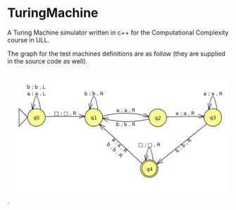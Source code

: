 TuringMachine
=============
A Turing Machine simulator written in c++ for the Computational Complexity
course in ULL.

The graph for the test machines definitions are as follow (they are supplied in the source code as well).

 ![alt text](https://github.com/jhhernandez/TuringMachine/blob/master/test_machine.png "test_machine.png").

